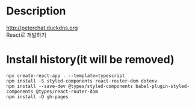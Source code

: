 # Description
http://peterchat.duckdns.org  
React로 개발하기

# Install history(it will be removed)

```
npx create-react-app . --template=typescript
npm install -S styled-components react-router-dom dotenv
npm install --save-dev @types/styled-components babel-plugin-styled-components @types/react-router-dom
npm install -D gh-pages
```
